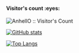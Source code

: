 <h4>Visitor's count :eyes:</h4>
<p><img src="https://profile-counter.glitch.me/{xxxxue}/count.svg" alt="AnhellO :: Visitor's Count" /></p>

[![GitHub stats](https://github-readme-stats.vercel.app/api?username=xxxxue&theme=buefy&show_icons=true)](https://github.com/anuraghazra/github-readme-stats)

[![Top Langs](https://github-readme-stats.vercel.app/api/top-langs/?username=xxxxue&theme=buefy&layout=compact&langs_count=12)](https://github.com/anuraghazra/github-readme-stats)
